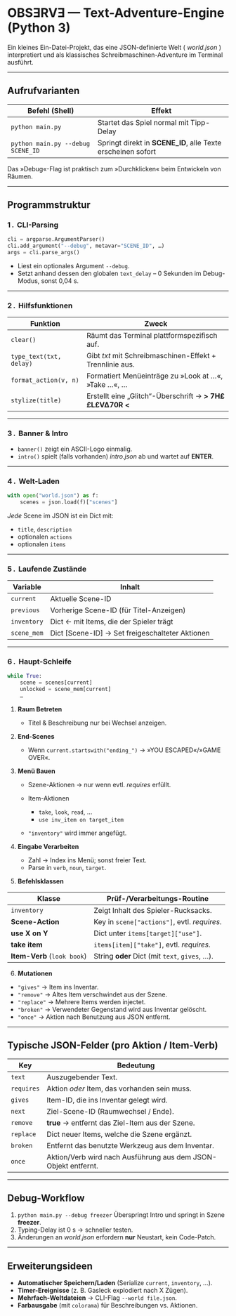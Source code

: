 # OBSƎRVƎ — Text-Adventure-Engine (Python 3)

Ein kleines Ein-Datei-Projekt, das eine JSON-definierte Welt
( *world.json* ) interpretiert und als klassisches
Schreibmaschinen-Adventure im Terminal ausführt.

---

## Aufrufvarianten

| Befehl  (Shell)                       | Effekt                                                     |
|---------------------------------------|------------------------------------------------------------|
| `python main.py`                      | Startet das Spiel normal mit Tipp-Delay                    |
| `python main.py --debug SCENE_ID`     | Springt direkt in **SCENE_ID**, alle Texte erscheinen sofort |

Das »Debug«-Flag ist praktisch zum »Durchklicken« beim Entwickeln
von Räumen.

---

## Programmstruktur

### 1 .   **CLI-Parsing**

```python
cli = argparse.ArgumentParser()
cli.add_argument("--debug", metavar="SCENE_ID", …)
args = cli.parse_args()
````

* Liest ein optionales Argument `--debug`.
* Setzt anhand dessen den globalen `text_delay`
  – 0 Sekunden im Debug-Modus, sonst 0,04 s.

---

### 2 .   **Hilfsfunktionen**

| Funktion                | Zweck                                                     |
| ----------------------- | --------------------------------------------------------- |
| `clear()`               | Räumt das Terminal plattformspezifisch auf.               |
| `type_text(txt, delay)` | Gibt *txt* mit Schreibmaschinen-Effekt + Trennlinie aus.  |
| `format_action(v, n)`   | Formatiert Menüeinträge zu »Look at …«, »Take …«, …       |
| `stylize(title)`        | Erstellt eine „Glitch“-Überschrift → **> 7H£ £L£V∆70R <** |

---

### 3 .   **Banner & Intro**

* `banner()` zeigt ein ASCII-Logo einmalig.
* `intro()` spielt (falls vorhanden) *intro.json* ab
  und wartet auf **ENTER**.

---

### 4 .   **Welt-Laden**

```python
with open("world.json") as f:
    scenes = json.load(f)["scenes"]
```

*Jede* Scene im JSON ist ein Dict mit:

* `title`, `description`
* optionalen `actions`
* optionalen `items`

---

### 5 .   **Laufende Zustände**

| Variable    | Inhalt                                           |
| ----------- | ------------------------------------------------ |
| `current`   | Aktuelle Scene-ID                                |
| `previous`  | Vorherige Scene-ID (für Titel-Anzeigen)          |
| `inventory` | Dict ← mit Items, die der Spieler trägt          |
| `scene_mem` | Dict \[Scene-ID] → Set freigeschalteter Aktionen |

---

### 6 .   **Haupt-Schleife**

```python
while True:
    scene = scenes[current]
    unlocked = scene_mem[current]
    …
```

1. **Raum Betreten**

   * Titel & Beschreibung nur bei Wechsel anzeigen.

2. **End-Scenes**

   * Wenn `current.startswith("ending_")` → »YOU ESCAPED«/»GAME OVER«.

3. **Menü Bauen**

   * Szene-Aktionen → nur wenn evtl. *requires* erfüllt.
   * Item-Aktionen

     * `take`, `look`, `read`, …
     * `use inv_item on target_item`
   * `"inventory"` wird immer angefügt.

4. **Eingabe Verarbeiten**

   * Zahl → Index ins Menü; sonst freier Text.
   * Parse in `verb`, `noun`, `target`.

5. **Befehlsklassen**

| Klasse                      | Prüf-/Verarbeitungs-Routine                    |
| --------------------------- | ---------------------------------------------- |
| `inventory`                 | Zeigt Inhalt des Spieler-Rucksacks.            |
| **Scene-Action**            | Key in `scene["actions"]`, evtl. *requires*.   |
| **use X on Y**              | Dict unter `items[target]["use"]`.             |
| **take item**               | `items[item]["take"]`, evtl. *requires*.       |
| **Item-Verb** (`look book`) | String **oder** Dict (mit `text`, `gives`, …). |

6. **Mutationen**

* `"gives"`    → Item ins Inventar.
* `"remove"`   → Altes Item verschwindet aus der Szene.
* `"replace"`  → Mehrere Items werden injectet.
* `"broken"`   → Verwendeter Gegenstand wird aus Inventar gelöscht.
* `"once"`     → Aktion nach Benutzung aus JSON entfernt.

---

## Typische JSON-Felder (pro Aktion / Item-Verb)

| Key        | Bedeutung                                                      |
| ---------- | -------------------------------------------------------------- |
| `text`     | Auszugebender Text.                                            |
| `requires` | Aktion *oder* Item, das vorhanden sein muss.                   |
| `gives`    | Item-ID, die ins Inventar gelegt wird.                         |
| `next`     | Ziel-Scene-ID (Raumwechsel / Ende).                            |
| `remove`   | **true** → entfernt das Ziel-Item aus der Szene.               |
| `replace`  | Dict neuer Items, welche die Szene ergänzt.                    |
| `broken`   | Entfernt das benutzte Werkzeug aus dem Inventar.               |
| `once`     | Aktion/Verb wird nach Ausführung aus dem JSON-Objekt entfernt. |

---

## Debug-Workflow

1. `python main.py --debug freezer`
   Überspringt Intro und springt in Szene **freezer**.
2. Typing-Delay ist 0 s → schneller testen.
3. Änderungen an *world.json* erfordern **nur** Neustart, kein Code-Patch.

---

## Erweiterungsideen

* **Automatischer Speichern/Laden** (Serialize `current`, `inventory`, …).
* **Timer-Ereignisse** (z. B. Gasleck explodiert nach X Zügen).
* **Mehrfach-Weltdateien** → CLI-Flag `--world file.json`.
* **Farbausgabe** (mit `colorama`) für Beschreibungen vs. Aktionen.

